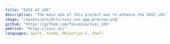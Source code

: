 ```yaml
---
title: "SUSI.AI iOS"
description: "The main aim of this project was to enhance the SUSI iOS App by resolving bugs and adding new features to the app. This also aims to connect the iOS device to SUSI Smart Speaker and establishing a connection without the help of internet."
image: "/assets/projects/susi_ios_app_preview.png"
github: "https://github.com/fossasia/susi_iOS"
weblink: "https://susi.ai/"
languages: Swift, Xcode, Objective-C, Shell
---
```

